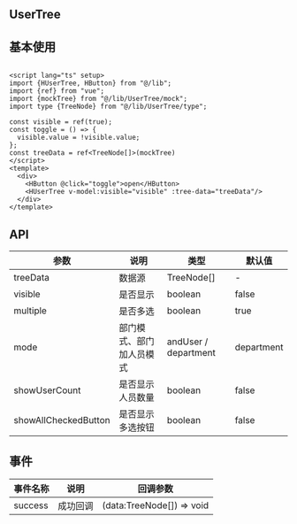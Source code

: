 ## UserTree

## 基本使用

```vue

<script lang="ts" setup>
import {HUserTree, HButton} from "@/lib";
import {ref} from "vue";
import {mockTree} from "@/lib/UserTree/mock";
import type {TreeNode} from "@/lib/UserTree/type";

const visible = ref(true);
const toggle = () => {
  visible.value = !visible.value;
};
const treeData = ref<TreeNode[]>(mockTree)
</script>
<template>
  <div>
    <HButton @click="toggle">open</HButton>
    <HUserTree v-model:visible="visible" :tree-data="treeData"/>
  </div>
</template>
```

## API

| 参数                   | 说明           | 类型                   | 默认值        |
|----------------------|--------------|----------------------|------------|
| treeData             | 数据源          | TreeNode[]           | -          |
| visible              | 是否显示         | boolean              | false      |
| multiple             | 是否多选         | boolean              | true       |
| mode                 | 部门模式、部门加人员模式 | andUser / department | department |
| showUserCount        | 是否显示人员数量     | boolean              | false      |
| showAllCheckedButton | 是否显示多选按钮     | boolean              | false      |

## 事件

| 事件名称 | 说明 | 回调参数                      |
|----------|------|---------------------------|
| success  | 成功回调 | (data:TreeNode[]) => void |
